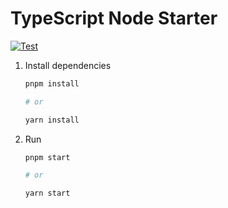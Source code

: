 # TypeScript Node Starter

[![Test](https://github.com/zakiego/typescript-node-starter/actions/workflows/test.yml/badge.svg)](https://github.com/zakiego/typescript-node-starter/actions/workflows/test.yml)

1. Install dependencies

   ```bash
   pnpm install

   # or

   yarn install
   ```

2. Run

   ```bash
   pnpm start

   # or

   yarn start
   ```
